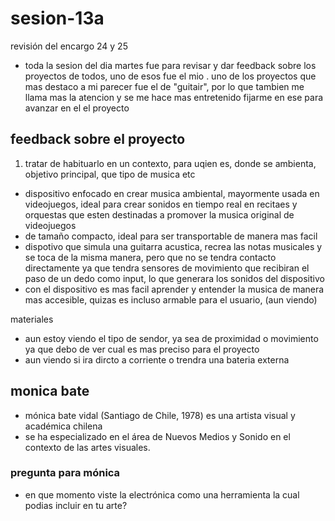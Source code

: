 # sesion-13a

revisión del encargo 24 y 25

- toda la sesion del dia martes fue para revisar y dar feedback sobre los proyectos de todos, uno de esos fue el mio
. uno de los proyectos que mas destaco a mi parecer fue el de "guitair", por lo que tambien me llama mas la atencion y se me hace mas entretenido fijarme en ese para avanzar en el el proyecto

## feedback sobre el proyecto

1. tratar de habituarlo en un contexto, para uqien es, donde se ambienta, objetivo principal, que tipo de musica etc

- dispositivo enfocado en crear musica ambiental, mayormente usada en videojuegos, ideal para crear sonidos en tiempo real en recitaes y orquestas que esten destinadas a promover la musica original de videojuegos
- de tamaño compacto, ideal para ser transportable de manera mas facil
- dispotivo que simula una guitarra acustica, recrea las notas musicales y se toca de la misma manera, pero que no se tendra contacto directamente ya que tendra sensores de movimiento que recibiran el paso de un dedo como input, lo que generara los sonidos del dispositivo
- con el dispositivo es mas facil aprender y entender la musica de manera mas accesible, quizas es incluso armable para el usuario, (aun viendo)

materiales

- aun estoy viendo el tipo de sendor, ya sea de proximidad o movimiento ya que debo de ver cual es mas preciso para el proyecto
- aun viendo si ira dircto a corriente o trendra una bateria externa

## monica bate

- mónica bate vidal (Santiago de Chile, 1978) es una artista visual y académica chilena
- se ha especializado en el área de Nuevos Medios y Sonido en el contexto de las artes visuales.

### pregunta para mónica

- en que momento viste la electrónica como una herramienta la cual podias incluir en tu arte?
